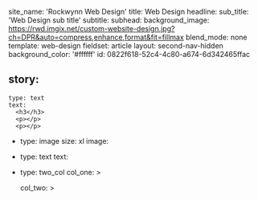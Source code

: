 site_name: 'Rockwynn Web Design'
title: Web Design
headline:
sub_title: 'Web Design sub title'
subtitle:
subhead:
background_image: https://rwd.imgix.net/custom-website-design.jpg?ch=DPR&auto=compress,enhance,format&fit=fillmax
blend_mode: none
template: web-design
fieldset: article
layout: second-nav-hidden
background_color: '#ffffff'
id: 0822f618-52c4-4c80-a674-6d342465ffac

story:
  -
    type: text
    text:
      <h3</h3>
      <p></p>
      <p></p>
  -
      type: image
      size: xl
      image:
  -
    type: text
    text:
      <p></p>
  -
    type: two_col
    col_one: >

    col_two: >
